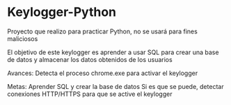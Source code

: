 # Keylogger-Python
Proyecto que realizo para practicar Python, no se usará para fines maliciosos

El objetivo de este keylogger es aprender a usar SQL para crear una base de datos y almacenar los datos obtenidos de los usuarios

Avances:
Detecta el proceso chrome.exe para activar el keylogger

Metas:
Aprender SQL y crear la base de datos
Si es que se puede, detectar conexiones HTTP/HTTPS para que se active el keylogger
